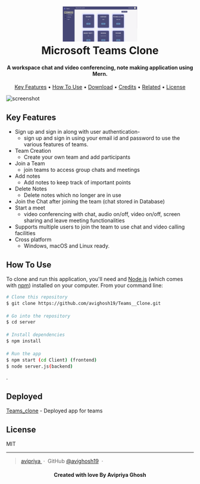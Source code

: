 <h1 align="center">
  <br>
  <a href="https://avipriyateamsclone.herokuapp.com"><img src="./capture.png" alt="Teams Clone" width="200"></a>
  <br>
  Microsoft Teams Clone
  <br>
</h1>

<h4 align="center">A workspace chat and video conferencing, note making application using Mern.</h4>

<p align="center">
  <a href="#key-features">Key Features</a> •
  <a href="#how-to-use">How To Use</a> •
  <a href="#download">Download</a> •
  <a href="#credits">Credits</a> •
  <a href="#related">Related</a> •
  <a href="#license">License</a>
</p>

![screenshot](https://drive.google.com/file/d/1qIShwE7fWtlUfh7OQwqVBIJAVjmvGHei/view?usp=sharing)

## Key Features

- Sign up and sign in along with user authentication-
  - sign up and sign in using your email id and password to use the various features of teams.
- Team Creation
  - Create your own team and add participants
- Join a Team
  - join teams to access group chats and meetings
- Add notes
  - Add notes to keep track of important points
- Delete Notes
  - Delete notes which no longer are in use
- Join the Chat after joining the team (chat stored in Database)
- Start a meet
  - video conferencing with chat, audio on/off, video on/off, screen sharing and leave meeting functionalities
- Supports multiple users to join the team to use chat and video calling facilities
- Cross platform
  - Windows, macOS and Linux ready.

## How To Use

To clone and run this application, you'll need and [Node.js](https://nodejs.org/en/download/) (which comes with [npm](http://npmjs.com)) installed on your computer. From your command line:

```bash
# Clone this repository
$ git clone https://github.com/avighosh19/Teams__Clone.git

# Go into the repository
$ cd server

# Install dependencies
$ npm install

# Run the app
$ npm start (cd Client) (frontend)
$ node server.js(backend)
```

.

## Deployed

[Teams_clone](https://avipriyateamsclone.herokuapp.com) - Deployed app for teams

## License

MIT

---

> [avipriya ](avipriyoghosh123@gmail.com) &nbsp;&middot;&nbsp;
> GitHub [@avighosh19](https://github.com/avighosh19/) &nbsp;&middot;&nbsp;

<h4 align="center">
 
Created with  love  By Avipriya Ghosh

</h4>
